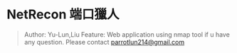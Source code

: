 # NetRecon 端口獵人
> Author: Yu-Lun,Liu
> Feature: Web application using nmap tool
> if u have any question. Please contact parrotlun214@gmail.com
